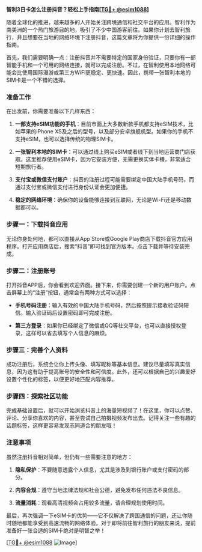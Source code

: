 **智利3日卡怎么注册抖音？轻松上手指南[[TG💪+ @esim1088](https://t.me/s/esim1088)]**

随着全球化的推进，越来越多的人开始关注跨境通信和社交平台的应用。智利作为南美洲的一个热门旅游目的地，吸引了不少中国游客前往。如果你计划去智利旅行，并且想要在当地的网络环境下注册抖音，这篇文章将为你提供一份详细的操作指南。

首先，我们需要明确一点：注册抖音并不需要特定的国家身份验证，只要你有一部智能手机和一个可用的网络连接，就可以完成注册。不过，在智利使用本地网络可能会比使用国际漫游或第三方WiFi更稳定、更快速。因此，携带一张智利本地的SIM卡是一个不错的选择。

### 准备工作

在出发前，你需要准备以下几样东西：

1. **一部支持eSIM功能的手机**：目前市面上大多数新款手机都支持eSIM技术，比如苹果的iPhone XS及之后的型号，以及部分安卓旗舰机型。如果你的手机不支持eSIM，也可以选择传统的物理SIM卡。

2. **一张智利本地的SIM卡**：可以通过线上购买eSIM或者线下到当地运营商门店获取。这里推荐使用eSIM卡，因为它安装方便，无需更换实体卡槽，非常适合短期旅行者。

3. **支付宝或微信支付账户**：抖音的注册过程可能需要绑定中国大陆手机号码，而通过支付宝或微信支付进行身份认证会更加便捷。

4. **稳定的网络环境**：确保你的设备能够连接到互联网，无论是Wi-Fi还是移动数据都可以。

### 步骤一：下载抖音应用

无论你身处何地，都可以直接从App Store或Google Play商店下载抖音官方应用程序。打开应用商店后，搜索“抖音”即可找到官方版本。点击下载并等待安装完成。

### 步骤二：注册账号

打开抖音APP后，你会看到欢迎界面。接下来，你需要创建一个新的用户账户。点击屏幕上的“注册”按钮，通常会有两种方式可以选择：

- **手机号码注册**：输入有效的中国大陆手机号码，然后按照提示接收验证码短信。输入验证码后设置密码即可完成注册。
  
- **第三方登录**：如果你已经绑定了微信或QQ等社交平台，也可以直接授权登录，这样可以省去填写个人信息的麻烦。

### 步骤三：完善个人资料

成功注册后，系统会让你上传头像、填写昵称等基本信息。建议尽量填写真实信息，因为这有助于提高账号的安全性和可信度。此外，还可以根据自己的兴趣爱好设置个性化的标签，以便更好地匹配内容推荐。

### 步骤四：探索社区功能

完成基础设置后，就可以开始浏览抖音上的海量短视频了！在这里，你可以点赞、评论、分享你喜欢的内容，甚至尝试自己拍摄视频发布出去。记得关注一些有趣的话题标签，这样更容易发现志同道合的朋友哦！

### 注意事项

虽然注册抖音相对简单，但仍有一些需要注意的地方：

1. **隐私保护**：不要随意透露个人信息，尤其是涉及到银行账户或支付密码的部分。
   
2. **内容合规**：遵守当地法律法规和社会公德，避免发布任何违法不良信息。

3. **流量消耗**：观看高清视频会占用较多流量，请合理规划使用时间。

最后，再次强调一下eSIM卡的优势——它不仅解决了跨国通信的问题，还让你随时随地都能享受到高速流畅的网络体验。对于即将前往智利旅行的朋友来说，提前准备好一张合适的SIM卡绝对是明智之举！

[[TG💪+ @esim1088](https://t.me/s/esim1088) ![Image](https://i.postimg.cc/4NQfJmqS/Snipaste-2025-05-13-00-14-12.png)]